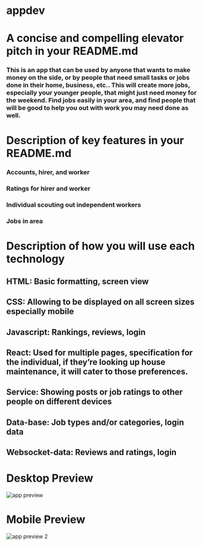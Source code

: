 # appdev


# A concise and compelling elevator pitch in your README.md

### This is an app that can be used by anyone that wants to make money on the side, or by people that need small tasks or jobs done in their home, business, etc.. This will create more jobs, especially your younger people, that might just need money for the weekend. Find jobs easily in your area, and find people that will be good to help you out with work you may need done as well.

# Description of key features in your README.md

### Accounts, hirer, and worker
### Ratings for hirer and worker
### Individual scouting out independent workers
### Jobs in area

# Description of how you will use each technology
## HTML: Basic formatting, screen view
## CSS: Allowing to be displayed on all screen sizes especially mobile
## Javascript: Rankings, reviews, login
## React: Used for multiple pages, specification for the individual, if they’re looking up house maintenance, it will cater to those preferences.
## Service: Showing posts or job ratings to other people on different devices
## Data-base: Job types and/or categories, login data
## Websocket-data: Reviews and ratings, login



# Desktop Preview
![app preview](https://github.com/user-attachments/assets/f135dc7e-ec72-4f27-bbe9-88af2bd4bd07)
# Mobile Preview
![app preview 2](https://github.com/user-attachments/assets/b5e9d676-5bd5-4816-a6f4-d2e29c809c7c)
